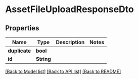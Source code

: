 # AssetFileUploadResponseDto

## Properties

Name | Type | Description | Notes
------------ | ------------- | ------------- | -------------
**duplicate** | **bool** |  | 
**id** | **String** |  | 

[[Back to Model list]](../README.md#documentation-for-models) [[Back to API list]](../README.md#documentation-for-api-endpoints) [[Back to README]](../README.md)


